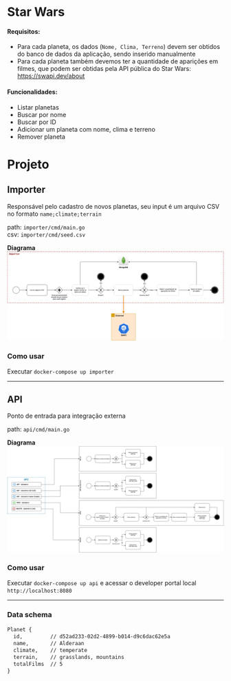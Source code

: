 # Star Wars

#### Requisitos:

- Para cada planeta, os dados (`Nome, Clima, Terreno`) devem ser obtidos do banco de dados da aplicação, sendo inserido manualmente
- Para cada planeta também devemos ter a quantidade de aparições em filmes, que podem ser obtidas pela API pública do Star Wars: https://swapi.dev/about

#### Funcionalidades:

- Listar planetas
- Buscar por nome
- Buscar por ID
- Adicionar um planeta com nome, clima e terreno
- Remover planeta

# Projeto

## Importer

Responsável pelo cadastro de novos planetas, seu input é um arquivo CSV no formato `name;climate;terrain`  

path: `importer/cmd/main.go`  
csv: `importer/cmd/seed.csv`  

**Diagrama**  
![importer](docs/flow-importer.jpg)

### Como usar

Executar `docker-compose up importer`

---

## API

Ponto de entrada para integração externa

path: `api/cmd/main.go`  

**Diagrama**  
![importer](docs/flow-api.jpg)  

### Como usar  

Executar `docker-compose up api` e acessar o developer portal local `http://localhost:8080`  

---

### Data schema

```
Planet {
  id,         // d52ad233-02d2-4899-b014-d9c6dac62e5a
  name,       // Alderaan
  climate,    // temperate
  terrain,    // grasslands, mountains
  totalFilms  // 5
}
```


